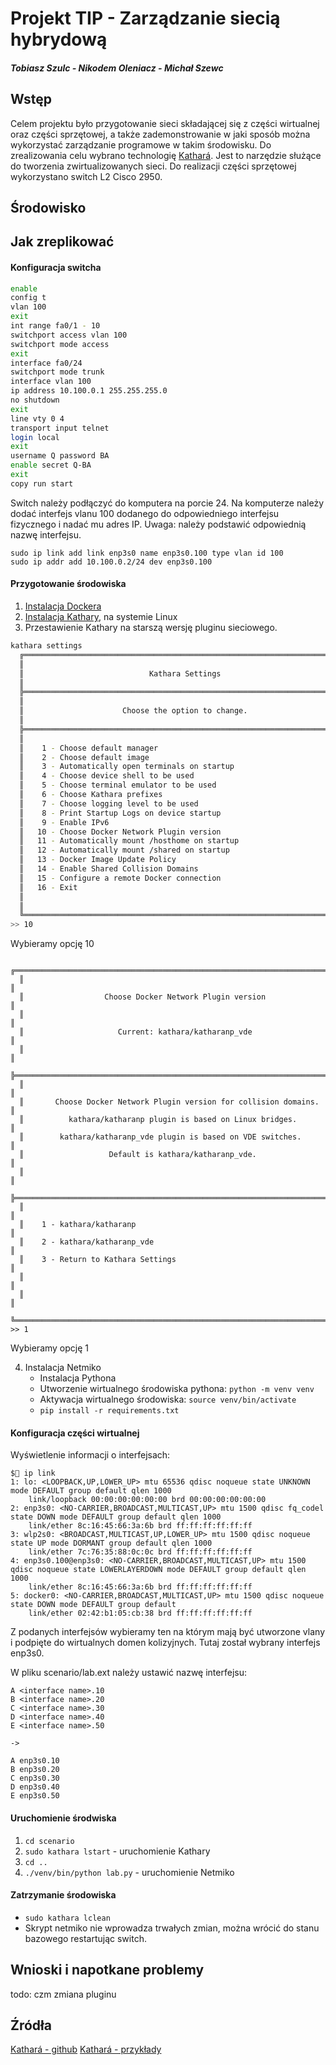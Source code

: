 # Projekt TIP - Zarządzanie siecią hybrydową
#### *Tobiasz Szulc - Nikodem Oleniacz - Michał Szewc*
## Wstęp
Celem projektu było przygotowanie sieci składającej się z części wirtualnej oraz części sprzętowej, a także zademonstrowanie w jaki sposób można wykorzystać zarządzanie programowe w takim środowisku.
Do zrealizowania celu wybrano technologię [Kathará](https://www.kathara.org/). Jest to narzędzie służące do tworzenia zwirtualizowanych sieci.
Do realizacji części sprzętowej wykorzystano switch L2 Cisco 2950.
## Środowisko

## Jak zreplikować
#### Konfiguracja switcha
```bash
enable
config t
vlan 100
exit
int range fa0/1 - 10
switchport access vlan 100
switchport mode access
exit
interface fa0/24
switchport mode trunk
interface vlan 100
ip address 10.100.0.1 255.255.255.0
no shutdown
exit
line vty 0 4
transport input telnet
login local
exit
username Q password BA
enable secret Q-BA
exit
copy run start
```
Switch należy podłączyć do komputera na porcie 24.
Na komputerze należy dodać interfejs vlanu 100 dodanego do odpowiedniego interfejsu fizycznego i nadać mu adres IP.
Uwaga: należy podstawić odpowiednią nazwę interfejsu.
```
sudo ip link add link enp3s0 name enp3s0.100 type vlan id 100
sudo ip addr add 10.100.0.2/24 dev enp3s0.100
```
#### Przygotowanie środowiska
1. [Instalacja Dockera](https://docs.docker.com/engine/install/)
2. [Instalacja Kathary](https://github.com/KatharaFramework/Kathara/wiki/Linux?fbclid=IwZXh0bgNhZW0CMTAAAR35LvcFxyMJ0MfLR0GGqlDhiOrKGSJKdCP6XbczOfalIP8QpHiyP_wWje0_aem_U0aDp5UPpKc-KBYvvxhOsQ), na systemie Linux
3. Przestawienie Kathary na starszą wersję pluginu sieciowego.
  ```bash
  kathara settings
    ╔═════════════════════════════════════════════════════════════════════════╗
    ║                                                                         ║
    ║                            Kathara Settings                             ║
    ║                                                                         ║
    ╠═════════════════════════════════════════════════════════════════════════╣
    ║                                                                         ║
    ║                      Choose the option to change.                       ║
    ║                                                                         ║
    ╠═════════════════════════════════════════════════════════════════════════╣
    ║                                                                         ║
    ║    1 - Choose default manager                                           ║
    ║    2 - Choose default image                                             ║
    ║    3 - Automatically open terminals on startup                          ║
    ║    4 - Choose device shell to be used                                   ║
    ║    5 - Choose terminal emulator to be used                              ║
    ║    6 - Choose Kathara prefixes                                          ║
    ║    7 - Choose logging level to be used                                  ║
    ║    8 - Print Startup Logs on device startup                             ║
    ║    9 - Enable IPv6                                                      ║
    ║   10 - Choose Docker Network Plugin version                             ║
    ║   11 - Automatically mount /hosthome on startup                         ║
    ║   12 - Automatically mount /shared on startup                           ║
    ║   13 - Docker Image Update Policy                                       ║
    ║   14 - Enable Shared Collision Domains                                  ║
    ║   15 - Configure a remote Docker connection                             ║
    ║   16 - Exit                                                             ║
    ║                                                                         ║
    ║                                                                         ║
    ╚═════════════════════════════════════════════════════════════════════════╝
  >> 10
  ```
  Wybieramy opcję 10
  ```
    ╔═════════════════════════════════════════════════════════════════════════╗
    ║                                                                         ║
    ║                  Choose Docker Network Plugin version                   ║
    ║                                                                         ║
    ║                     Current: kathara/katharanp_vde                      ║
    ║                                                                         ║
    ╠═════════════════════════════════════════════════════════════════════════╣
    ║                                                                         ║
    ║       Choose Docker Network Plugin version for collision domains.       ║
    ║          kathara/katharanp plugin is based on Linux bridges.            ║
    ║        kathara/katharanp_vde plugin is based on VDE switches.           ║
    ║                   Default is kathara/katharanp_vde.                     ║
    ║                                                                         ║
    ╠═════════════════════════════════════════════════════════════════════════╣
    ║                                                                         ║
    ║    1 - kathara/katharanp                                                ║
    ║    2 - kathara/katharanp_vde                                            ║
    ║    3 - Return to Kathara Settings                                       ║
    ║                                                                         ║
    ║                                                                         ║
    ╚═════════════════════════════════════════════════════════════════════════╝
  >> 1
  ```
  Wybieramy opcję 1

4. Instalacja Netmiko
   + Instalacja Pythona
   + Utworzenie wirtualnego środowiska pythona: ```python -m venv venv```
   + Aktywacja wirtualnego środowiska: ```source venv/bin/activate```
   + ```pip install -r requirements.txt```
#### Konfiguracja części wirtualnej
Wyświetlenie informacji o interfejsach:
```
$ ip link
1: lo: <LOOPBACK,UP,LOWER_UP> mtu 65536 qdisc noqueue state UNKNOWN mode DEFAULT group default qlen 1000
    link/loopback 00:00:00:00:00:00 brd 00:00:00:00:00:00
2: enp3s0: <NO-CARRIER,BROADCAST,MULTICAST,UP> mtu 1500 qdisc fq_codel state DOWN mode DEFAULT group default qlen 1000
    link/ether 8c:16:45:66:3a:6b brd ff:ff:ff:ff:ff:ff
3: wlp2s0: <BROADCAST,MULTICAST,UP,LOWER_UP> mtu 1500 qdisc noqueue state UP mode DORMANT group default qlen 1000
    link/ether 7c:76:35:88:0c:0c brd ff:ff:ff:ff:ff:ff
4: enp3s0.100@enp3s0: <NO-CARRIER,BROADCAST,MULTICAST,UP> mtu 1500 qdisc noqueue state LOWERLAYERDOWN mode DEFAULT group default qlen 1000
    link/ether 8c:16:45:66:3a:6b brd ff:ff:ff:ff:ff:ff
5: docker0: <NO-CARRIER,BROADCAST,MULTICAST,UP> mtu 1500 qdisc noqueue state DOWN mode DEFAULT group default 
    link/ether 02:42:b1:05:cb:38 brd ff:ff:ff:ff:ff:ff
```
Z podanych interfejsów wybieramy ten na którym mają być utworzone vlany i podpięte do wirtualnych domen kolizyjnych.
Tutaj został wybrany interfejs enp3s0.

W pliku scenario/lab.ext należy ustawić nazwę interfejsu:
```
A <interface name>.10
B <interface name>.20
C <interface name>.30
D <interface name>.40
E <interface name>.50

->

A enp3s0.10
B enp3s0.20
C enp3s0.30
D enp3s0.40
E enp3s0.50
```
#### Uruchomienie środwiska
1. ```cd scenario```
2. ```sudo kathara lstart``` - uruchomienie Kathary
3. ```cd ..```
4. ```./venv/bin/python lab.py``` - uruchomienie Netmiko
#### Zatrzymanie środowiska
- ```sudo kathara lclean```
- Skrypt netmiko nie wprowadza trwałych zmian, można wrócić do stanu bazowego restartując switch.
## Wnioski i napotkane problemy
todo: czm zmiana pluginu
## Źródła
[Kathará - github](https://github.com/KatharaFramework/Kathara)
[Kathará - przykłady](https://github.com/KatharaFramework/Kathara-Labs)
